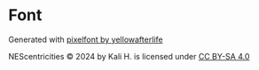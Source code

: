 # Font

Generated with [pixelfont by yellowafterlife](https://yellowafterlife.itch.io/pixelfont)

NEScentricities © 2024 by Kali H. is licensed under [CC BY-SA 4.0](https://creativecommons.org/licenses/by-sa/4.0/)